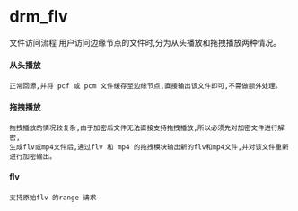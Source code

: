 # drm_flv
文件访问流程 用户访问边缘节点的文件时,分为从头播放和拖拽播放两种情况。


#### 从头播放
    正常回源,并将 pcf 或 pcm 文件缓存至边缘节点,直接输出该文件即可,不需做额外处理。 

#### 拖拽播放
    拖拽播放的情况较复杂,由于加密后文件无法直接支持拖拽播放,所以必须先对加密文件进行解密,
    生成flv或mp4文件后,通过flv 和 mp4 的拖拽模块输出新的flv和mp4文件,并对该文件重新进行加密输出。
    
    
    
#### flv
    支持原始flv 的range 请求

